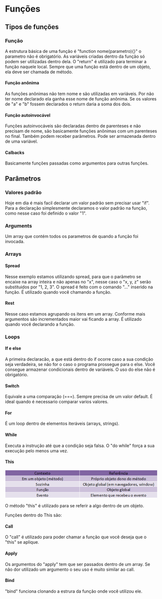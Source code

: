 # Funções

## Tipos de funções

### Função

A estrutura básica de uma função é "function nome(parametro){}" o parametro não é obrigatório.
As variáveis criadas dentro da função só podem ser utilizadas dentro dela.
O "return" é utilizado para terminar a função naquele local.
Sempre que uma função está dentro de um objeto, ela deve ser chamada de método.

#### Função anônima

As funções anônimas não tem nome e são utilizadas em variáveis.
Por não ter nome declarado ela ganha esse nome de função anônima.
Se os valores de "a" e "b" fossem declarados o return daria a soma dos dois.

#### Função autoinvocável

Funções autoinvocáveis são declaradas dentro de parenteses e não precisam de nome, são basicamente funções anônimas com um parenteses no final.
Também podem receber parâmetros.
Pode ser armazenada dentro de uma variável.

#### Calbacks

Basicamente funções passadas como argumentos para outras funções.

## Parâmetros

### Valores padrão

Hoje em dia é mais facil declarar um valor padrão sem precisar usar "if". Para a declaração simplesmente declaramos o valor padrão na função, como nesse caso foi definido o valor "1".

### Arguments

Um array que contém todos os parametros de quando a função foi invocada.

### Arrays

#### Spread

Nesse exemplo estamos utilizando spread, para que o parâmetro se encaixe na array inteira e não apenas no "x", nesse caso o "x, y, z" serão substituidos por "1, 2, 3".
O spread é feito com o comando "..." inserido na função.
É utilizado quando você chamando a função.

#### Rest

Nesse caso estamos agrupando os itens em um array.
Conforme mais argumentos são incrementados maior vai ficando a array.
É utilizado quando você declarando a função.

### Loops

#### If e else

A primeira declaracão, a que está dentro do if ocorre caso a sua condição seja verdadeira, se não for o caso o programa prossegue para o else.
Você consegue armazenar condicionais dentro de variáveis.
O uso do else não é obrigatório.

#### Switch

Equivale a uma comparação (===).
Sempre precisa de um valor default.
É ideal quando é necessario comparar varios valores.

#### For

É um loop dentro de elementos iteráveis (arrays, strings).

#### While

Executa a instrução até que a condição seja falsa.
O "do while" força a sua execução pelo menos uma vez.

#### This

<p align="center">
<img src="/assets/this.png">
</p>

O método "this" é utilizado para se referir a algo dentro de um objeto.

Funções dentro do This são:

#### Call

O "call" é utilizado para poder chamar a função que você deseja que o "this" se aplique.

#### Apply

Os argumentos do "apply" tem que ser passados dentro de um array.
Se não dor utilizado um argumento o seu uso é muito similar ao call.

#### Bind

"bind" funciona clonando a estrura da função onde você utilizou ele.
